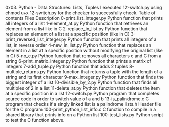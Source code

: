0x03. Python - Data Structures: Lists, Tuples
I executed 12-switch.py using chmod u+x 12-switch.py for the checker to successfully check.
Table of contents
Files 	Description
0-print_list_integer.py 	Python function that prints all integers of a list
1-element_at.py 	Python function that retrieves an element from a list like in C
2-replace_in_list.py 	Python function that replaces an element of a list at a specific position (like in C)
3-print_reversed_list_integer.py 	Python function that prints all integers of a list, in reverse order
4-new_in_list.py 	Python function that replaces an element in a list at a specific position without modifying the original list (like in C)
5-no_c.py 	Python function that removes all characters c and C from a string
6-print_matrix_integer.py 	Python function that prints a matrix of integers
7-add_tuple.py 	Python function that adds 2 tuples
8-multiple_returns.py 	Python function that returns a tuple with the length of a string and its first character
9-max_integer.py 	Python function that finds the biggest integer of a list
10-divisible_by_2.py 	Python function that finds all multiples of 2 in a list
11-delete_at.py 	Python function that deletes the item at a specific position in a list
12-switch.py 	Python program that completes source code in order to switch value of a and b
13-is_palindrome.c 	C program that checks if a singly linked list is a palindrome
lists.h 	Header file for the C program
100-print_python_list_info.c 	C function to compile in a shared library that prints info on a Python list
100-test_lists.py 	Python script to test the C function above.
